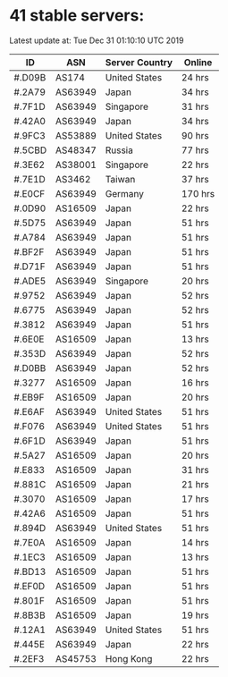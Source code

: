 # 41 stable servers:

Latest update at: Tue Dec 31 01:10:10 UTC 2019

| ID | ASN | Server Country | Online |
| -- | --- | -------------- | ------ |
| #.D09B | AS174 | United States | 24 hrs |
| #.2A79 | AS63949 | Japan | 34 hrs |
| #.7F1D | AS63949 | Singapore | 31 hrs |
| #.42A0 | AS63949 | Japan | 34 hrs |
| #.9FC3 | AS53889 | United States | 90 hrs |
| #.5CBD | AS48347 | Russia | 77 hrs |
| #.3E62 | AS38001 | Singapore | 22 hrs |
| #.7E1D | AS3462 | Taiwan | 37 hrs |
| #.E0CF | AS63949 | Germany | 170 hrs |
| #.0D90 | AS16509 | Japan | 22 hrs |
| #.5D75 | AS63949 | Japan | 51 hrs |
| #.A784 | AS63949 | Japan | 51 hrs |
| #.BF2F | AS63949 | Japan | 51 hrs |
| #.D71F | AS63949 | Japan | 51 hrs |
| #.ADE5 | AS63949 | Singapore | 20 hrs |
| #.9752 | AS63949 | Japan | 52 hrs |
| #.6775 | AS63949 | Japan | 52 hrs |
| #.3812 | AS63949 | Japan | 51 hrs |
| #.6E0E | AS16509 | Japan | 13 hrs |
| #.353D | AS63949 | Japan | 52 hrs |
| #.D0BB | AS63949 | Japan | 52 hrs |
| #.3277 | AS16509 | Japan | 16 hrs |
| #.EB9F | AS16509 | Japan | 20 hrs |
| #.E6AF | AS63949 | United States | 51 hrs |
| #.F076 | AS63949 | United States | 51 hrs |
| #.6F1D | AS63949 | Japan | 51 hrs |
| #.5A27 | AS16509 | Japan | 20 hrs |
| #.E833 | AS16509 | Japan | 31 hrs |
| #.881C | AS16509 | Japan | 21 hrs |
| #.3070 | AS16509 | Japan | 17 hrs |
| #.42A6 | AS16509 | Japan | 51 hrs |
| #.894D | AS63949 | United States | 51 hrs |
| #.7E0A | AS16509 | Japan | 14 hrs |
| #.1EC3 | AS16509 | Japan | 13 hrs |
| #.BD13 | AS16509 | Japan | 51 hrs |
| #.EF0D | AS16509 | Japan | 51 hrs |
| #.801F | AS16509 | Japan | 51 hrs |
| #.8B3B | AS16509 | Japan | 19 hrs |
| #.12A1 | AS63949 | United States | 51 hrs |
| #.445E | AS63949 | Japan | 22 hrs |
| #.2EF3 | AS45753 | Hong Kong | 22 hrs |

